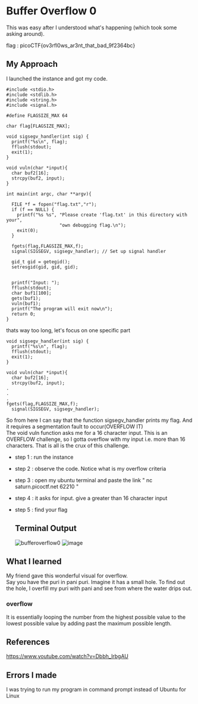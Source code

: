 # Buffer Overflow 0
This was easy after I understood what's happening (which took some asking around).   

flag : picoCTF{ov3rfl0ws_ar3nt_that_bad_9f2364bc}

## My Approach
I launched the instance and got my code.
```
#include <stdio.h>
#include <stdlib.h>
#include <string.h>
#include <signal.h>

#define FLAGSIZE_MAX 64

char flag[FLAGSIZE_MAX];

void sigsegv_handler(int sig) {
  printf("%s\n", flag);
  fflush(stdout);
  exit(1);
}

void vuln(char *input){
  char buf2[16];
  strcpy(buf2, input);
}

int main(int argc, char **argv){
  
  FILE *f = fopen("flag.txt","r");
  if (f == NULL) {
    printf("%s %s", "Please create 'flag.txt' in this directory with your",
                    "own debugging flag.\n");
    exit(0);
  }
  
  fgets(flag,FLAGSIZE_MAX,f);
  signal(SIGSEGV, sigsegv_handler); // Set up signal handler
  
  gid_t gid = getegid();
  setresgid(gid, gid, gid);


  printf("Input: ");
  fflush(stdout);
  char buf1[100];
  gets(buf1); 
  vuln(buf1);
  printf("The program will exit now\n");
  return 0;
}
```
thats way too long, let's focus on one specific part     
```
void sigsegv_handler(int sig) {
  printf("%s\n", flag);
  fflush(stdout);
  exit(1);
}

void vuln(char *input){
  char buf2[16];
  strcpy(buf2, input);
.
.
.
fgets(flag,FLAGSIZE_MAX,f);
  signal(SIGSEGV, sigsegv_handler);
```
So from here I can say that the function sigsegv_handler prints my flag. And it requires a segmentation fault to occur(OVERFLOW IT)    
The void vuln function asks me for a 16 character input.
This is an OVERFLOW challenge, so I gotta overflow with my input i.e. more than 16 characters.
That is all is the crux of this challenge.

- step 1 : run the instance    
- step 2 : observe the code. Notice what is my overflow criteria     
- step 3 : open my ubuntu terminal and paste the link " nc saturn.picoctf.net 62210 "    
- step 4 : it asks for input. give a greater than 16 character input     
- step 5 : find your flag


  ## Terminal Output
  

  ![bufferoverflow0](https://github.com/user-attachments/assets/be81ef82-2c2e-4c27-be27-18260e1278ea)
  ![image](https://github.com/user-attachments/assets/0bafee12-ebfa-49cb-9b3e-34a048c7651d)


## What I learned
My friend gave this wonderful visual for overflow.  
Say you have the puri in pani puri. Imagine it has a small hole. To find out the hole, I overfill my puri with pani and see from where the water drips out.

### overflow
It is essentially looping the number from the highest possible value to the lowest possible value by adding past the maximum possible length.

## References
https://www.youtube.com/watch?v=Dbbh_lrbgAU

## Errors I made
I was trying to run my program in command prompt instead of Ubuntu for Linux 
